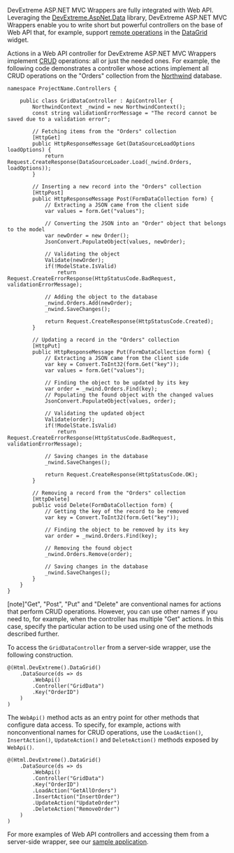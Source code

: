 DevExtreme ASP.NET MVC Wrappers are fully integrated with Web API. Leveraging the [DevExtreme.AspNet.Data](https://github.com/DevExpress/DevExtreme.AspNet.Data) library, DevExtreme ASP.NET MVC Wrappers enable you to write short but powerful controllers on the base of Web API that, for example, support [remote operations](/api-reference/10%20UI%20Widgets/dxDataGrid/1%20Configuration/remoteOperations '/Documentation/ApiReference/UI_Widgets/dxDataGrid/Configuration/remoteOperations/') in the [DataGrid](/api-reference/10%20UI%20Widgets/dxDataGrid '/Documentation/ApiReference/UI_Widgets/dxDataGrid/') widget.

Actions in a Web API controller for DevExtreme ASP.NET MVC Wrappers implement [CRUD](https://en.wikipedia.org/wiki/Create,_read,_update_and_delete) operations: all or just the needed ones. For example, the following code demonstrates a controller whose actions implement all CRUD operations on the "Orders" collection from the [Northwind](https://northwinddatabase.codeplex.com) database.

    namespace ProjectName.Controllers {

        public class GridDataController : ApiController {
            NorthwindContext _nwind = new NorthwindContext();
            const string validationErrorMessage = "The record cannot be saved due to a validation error";

            // Fetching items from the "Orders" collection
            [HttpGet]
            public HttpResponseMessage Get(DataSourceLoadOptions loadOptions) {
                return Request.CreateResponse(DataSourceLoader.Load(_nwind.Orders, loadOptions));
            }
            
            // Inserting a new record into the "Orders" collection
            [HttpPost]
            public HttpResponseMessage Post(FormDataCollection form) {
                // Extracting a JSON came from the client side
                var values = form.Get("values");

                // Converting the JSON into an "Order" object that belongs to the model
                var newOrder = new Order();
                JsonConvert.PopulateObject(values, newOrder);

                // Validating the object
                Validate(newOrder);
                if(!ModelState.IsValid)
                    return Request.CreateErrorResponse(HttpStatusCode.BadRequest, validationErrorMessage);
                    
                // Adding the object to the database
                _nwind.Orders.Add(newOrder);
                _nwind.SaveChanges();

                return Request.CreateResponse(HttpStatusCode.Created);
            }

            // Updating a record in the "Orders" collection
            [HttpPut]
            public HttpResponseMessage Put(FormDataCollection form) {
                // Extracting a JSON came from the client side
                var key = Convert.ToInt32(form.Get("key"));
                var values = form.Get("values");
                
                // Finding the object to be updated by its key
                var order = _nwind.Orders.Find(key);
                // Populating the found object with the changed values
                JsonConvert.PopulateObject(values, order);

                // Validating the updated object
                Validate(order);
                if(!ModelState.IsValid)
                    return Request.CreateErrorResponse(HttpStatusCode.BadRequest, validationErrorMessage);

                // Saving changes in the database
                _nwind.SaveChanges();

                return Request.CreateResponse(HttpStatusCode.OK);
            }

            // Removing a record from the "Orders" collection
            [HttpDelete]
            public void Delete(FormDataCollection form) {
                // Getting the key of the record to be removed
                var key = Convert.ToInt32(form.Get("key"));

                // Finding the object to be removed by its key
                var order = _nwind.Orders.Find(key);
                
                // Removing the found object
                _nwind.Orders.Remove(order);
                
                // Saving changes in the database
                _nwind.SaveChanges();
            }
        }
    }

[note]"Get", "Post", "Put" and "Delete" are conventional names for actions that perform CRUD operations. However, you can use other names if you need to, for example, when the controller has multiple "Get" actions. In this case, specify the particular action to be used using one of the methods described further.

To access the `GridDataController` from a server-side wrapper, use the following construction.

    @(Html.DevExtreme().DataGrid()
        .DataSource(ds => ds
            .WebApi()
            .Controller("GridData")
            .Key("OrderID")
        )
    )

The `WebApi()` method acts as an entry point for other methods that configure data access. To specify, for example, actions with nonconventional names for CRUD operations, use the `LoadAction()`, `InsertAction()`, `UpdateAction()` and `DeleteAction()` methods exposed by `WebApi()`.

    @(Html.DevExtreme().DataGrid()
        .DataSource(ds => ds
            .WebApi()
            .Controller("GridData")
            .Key("OrderID")
            .LoadAction("GetAllOrders")
            .InsertAction("InsertOrder")
            .UpdateAction("UpdateOrder")
            .DeleteAction("RemoveOrder")
        )
    )

For more examples of Web API controllers and accessing them from a server-side wrapper, see our [sample application](/concepts/35%20ASP.NET%20MVC%20Wrappers/10%20Overview/20%20Sample%20Application.md '/Documentation/Guide/ASP.NET_MVC_Wrappers/Overview/#Sample_Application').